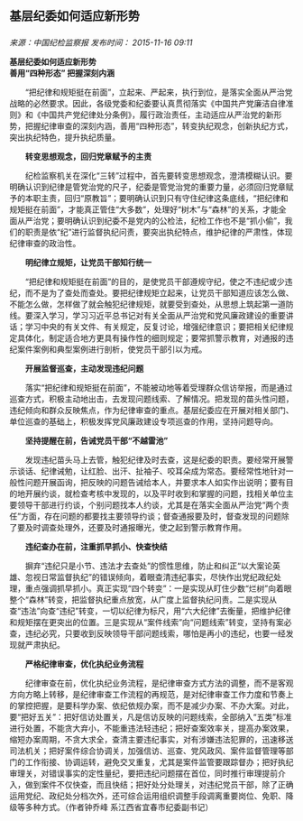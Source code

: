 ## 基层纪委如何适应新形势

### 

_来源：中国纪检监察报_ _发布时间： 2015-11-16 09:11_

**基层纪委如何适应新形势  
善用“四种形态” 把握深刻内涵**

　　“把纪律和规矩挺在前面”，立起来、严起来，执行到位，是落实全面从严治党战略的必然要求。因此，各级党委和纪委要认真贯彻落实《中国共产党廉洁自律准则》和《中国共产党纪律处分条例》，履行政治责任，主动适应从严治党的新形势，把握纪律审查的深刻内涵，善用“四种形态”，转变执纪观念，创新执纪方式，突出执纪特色，提升执纪质量。

　　**转变思想观念，回归党章赋予的主责**

　　纪检监察机关在深化“三转”过程中，首先要转变思想观念，澄清模糊认识。要明确认识到纪律是管党治党的尺子，纪委是管党治党的重要力量，必须回归党章赋予的本职主责，回归“原教旨”；要明确认识到只有守住纪律这条底线，“把纪律和规矩挺在前面”，才能真正管住“大多数”，处理好“树木”与“森林”的关系，才能全面从严治党；要明确认识到纪委不是党内的公检法，纪检工作也不是“抓小偷”，我们的职责是依“纪”进行监督执纪问责，要突出执纪特点，维护纪律的严肃性，体现纪律审查的政治性。

　　**明纪律立规矩，让党员干部知行统一**

　　“把纪律和规矩挺在前面”的目的，是使党员干部遵规守纪，使之不违纪或少违纪，而不是为了查处而查处。要把纪律规矩立起来，让党员干部知道应该怎么做、不能怎么做，怎样做了就会触犯纪律规矩，就要受到查处，从思想上筑起第一道防线。要深入学习，学习习近平总书记对有关全面从严治党和党风廉政建设的重要讲话；学习中央的有关文件、有关规定，反复讨论，增强纪律意识；要把相关纪律规定具体化，制定适合地方更具有操作性的细则规定；要常抓警示教育，对通报的违纪案件案例和典型案例进行剖析，使党员干部引以为戒。

　　**开展监督巡查，主动发现违纪问题**

　　落实“把纪律和规矩挺在前面”，不能被动地等着受理群众信访举报，而是通过巡查方式，积极主动地出击，去发现问题线索、了解情况。把发现的苗头性问题，违纪倾向和群众反映焦点，作为纪律审查的重点。基层纪委应在开展对相关部门、单位巡查的基础上，积极发挥党风廉政建设专项巡查的作用，坚持问题导向。

　　**坚持提醒在前，告诫党员干部“不越雷池”**

　　发现违纪苗头马上去管，触犯纪律及时去查，这是纪委的职责。要经常开展警示谈话、纪律诫勉，让红脸、出汗、扯袖子、咬耳朵成为常态。要经常性地针对一般性问题开展函询，把反映的问题告诫给本人，并要求本人如实作出说明；要有目的地开展约谈，就检查考核中发现的，以及平时收到和掌握的问题，找相关单位主要领导干部进行约谈，个别问题找本人约谈，尤其是在落实全面从严治党“两个责任”方面，存在问题的都要找主要领导约谈；督查通报要及时，督查发现的问题除了要及时调查处理外，还要及时通报曝光，使之起到警示教育作用。

　　**违纪查办在前，注重抓早抓小、快查快结**

　　摒弃“违纪只是小节、违法才去查处”的惯性思维，防止和纠正“以大案论英雄、忽视日常监督执纪”的错误倾向，着眼查清违纪事实，尽快作出党纪政纪处理，重点强调抓早抓小。真正实现“四个转变”：一是实现从盯住少数“烂树”向着眼整个“森林”转变，把监督执纪重点放宽，从广度上监督执纪问责。二是实现从查“违法”向查“违纪”转变，一切以纪律为标尺，用“六大纪律”去衡量，把维护纪律和规矩摆在更突出的位置。三是实现从“案件线索”向“问题线索”转变，坚持有案必查，违纪必究，只要收到反映领导干部问题线索，哪怕是再小的违纪，也要一经发现就严肃执纪。

　　**严格纪律审查，优化执纪业务流程**

　　纪律审查在前，优化执纪业务流程，是纪律审查方式方法的调整，而不是客观方向方略上转移，是纪律审查工作流程的再规范，是对纪律审查工作力度和节奏上的掌控把握，是要科学办案、依纪依规办案，而不是减少办案、不办大案。对此，要“把好五关”：把好信访处置关，凡是信访反映的问题线索，全部纳入“五类”标准进行处置，不能贪大弃小，不能重违法轻违纪；把好查案效率关，提高办案效果，缩短办案周期，不贪大求全，查清主要违纪事实，对有涉嫌违法犯罪的，迅速移送司法机关；把好案件综合协调关，加强信访、巡查、党风政风、案件监督管理等部门的工作衔接、协调运转，避免交叉重复，尤其是案件监管要跟踪督办；把好执纪审理关，对错误事实的定性量纪，要把违纪问题摆在首位，同时推行审理提前介入，做到案件不仅快查，而且快结；把好处分处理关，对违纪党员干部，除了正确运用党纪、政纪处分档次外，还可综合运用组织调整手段调离重要岗位、免职、降级等多种方式。（作者钟乔峰 系江西省宜春市纪委副书记）